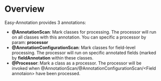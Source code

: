 # Overview

Easy-Annotation provides 3 annotations:

- **@AnnotationScan**: Mark classes for processing. The processor will run on all classes with this annotation. You can specific a processor by param: **processor**
- **@AnnotationConfigurationScan**: Mark classes for field-level processing. The processor will run on specific annotated fields (marked by **fieldAnnotation** within these classes.
- **@Processor**: Mark a class as a processor.  The processor will be invoked when @AnnotationScan/@AnnotationConfigurationScan/\<Field annotaion\> have been processed.


